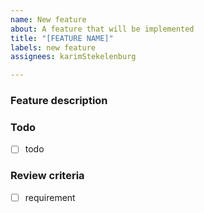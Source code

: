 ```yaml
---
name: New feature
about: A feature that will be implemented
title: "[FEATURE NAME]"
labels: new feature
assignees: karimStekelenburg

---
```


### Feature description

### Todo
- [ ] todo

### Review criteria
- [ ] requirement
